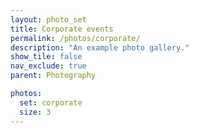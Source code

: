 ```yaml
---
layout: photo_set
title: Corporate events
permalink: /photos/corporate/
description: "An example photo gallery."
show_tile: false
nav_exclude: true
parent: Photography

photos:
  set: corporate
  size: 3
---
```

